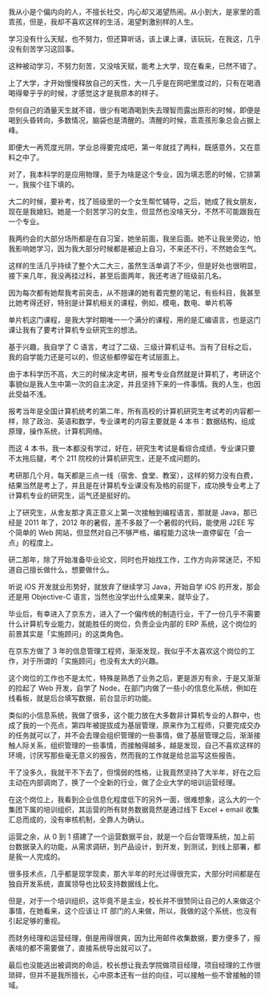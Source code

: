 我从小是个偏内向的人，不擅长社交，内心却又渴望热闹。从小到大，是家里的乖乖孩，但是，我却不喜欢这样的生活，渴望刺激别样的人生。

学习没有什么天赋，也不努力，但还算听话，该上课上课，该玩玩，在我这，几乎没有刻苦学习这回事。

这种被动学习，不努力刻苦，又没啥天赋，能考上大学，现在看来，已然不错了。

上了大学，才开始慢慢释放自己的天性，大一几乎是在网吧里度过的，只有在喝酒喝得晕乎乎的时候，才感觉这才是我原本的样子。

奈何自己的酒量天生就不错，很少有喝酒喝到失去理智而露出原形的时候，即便是喝到头昏转向，多数情况，脑袋也是清醒的。清醒的时候，乖乖孩形象总会占据上峰。

即便大一再荒度光阴，学业总得要完成吧，第一年就挂了两科，既感意外，又在意料之中了。

对了，我本科学的是应用物理，至于为啥是这个专业，因为填志愿的时候，它排第一，我挨个往下填的。

大二的时候，要补考，找了班级里的一个女生帮忙辅导，之后，她成了我女朋友，现在是我媳妇。她是一个刻苦学习的女生，但显然也没啥天分，不然不可能跟我在一个专业。

我两约会的大部分场所都是在自习室，她坐前面，我坐后面。她不让我坐旁边，怕我影响她学习，因为我大部分时候都是被迫上自习，不来还不行，不然她会生气。

这样的生活几乎持续了整个大二大三，虽然生活单调了不少，但是好处也很明显，接下来几年，我没再挂过科，甚至后面两年，我还考进了班级前几名。

因为每次都有她帮我考前突击，从不翘课的她有着完整的笔记，有些科目，我甚至比她考得还好，特别是计算机相关的课程，例如，模电，数电、单片机等

单片机这门课程，是我大学时期唯一一个满分的课程，用的是汇编语言，也是这门课让我有了要考计算机专业研究生的想法。

基于兴趣，我自学了 C 语言，考过了二级、三级计算机证书。当有了目标之后，我的自学能力还是可以的，但这些都停留在考试层面上。

由于本科学历不高，大三的时候决定考研，报考专业自然就是计算机了，考研这个事貌似是我人生中第一次的自主决定，并且坚持下来的一件事情。我的人生，也因此受益不浅。

报考当年是全国计算机统考的第二年，所有高校的计算机研究生考试考的内容都一样，除了政治、英语和数学，专业课考的内容主要就是 4 本书：数据结构，组成原理，操作系统，计算机网络。

而这 4 本书，我一本都没有学过，好在，研究生考试是看综合成绩，专业课只要不太拖后腿，考个 211 院校的计算机研究生，还是不成问题的。

考研那几个月，每天都是三点一线（宿舍、食堂、教室），这样的努力没有白费，结果当然是考上了，并且是在计算机专业课没有及格的前提下，成功换专业考上了计算机专业的研究生，运气还是挺好的。

上了研究生，从舍友那才真正意义上第一次接触到编程语言，那就是 Java，那已经是 2011 年了，2012 年的暑假，差不多敲了一个暑假的代码，能使用 J2EE 写个简单的 Web 网站，但显然对自己不够严格，编程能力这块一直停留在「会一点」的程度上。

研二那年，除了开始准备毕业论文，同时也开始找工作，工作方向非常迷茫，不知道自己擅长做什么，想要做什么。

听说 iOS 开发就业形势好，就放弃了继续学习 Java，开始自学 iOS 的开发，那会还是用 Objective-C 语言，当然也没学出什么成果来，就毕业了。

毕业后，有幸进入了京东方，进入了一个偏传统的制造行业，干了一份几乎不需要什么计算机专业能力，就能胜任的岗位，负责企业内部的 ERP 系统，这个岗位的前景其实是「实施顾问」的这类角色。

在京东方做了 3 年的信息管理工程师，渐渐发现，我似乎不太喜欢这个岗位的工作，对于所谓的「实施顾问」也没有太大的兴趣。

这个岗位的工作也不是太忙，特殊是熟悉了业务之后，更是游刃有余，于是又渐渐的捡起了 Web 开发，自学了 Node，在部门内做了一些小的信息化系统，例如在线看板，就是后台填写数据，前台显示的功能。

类似的小信息系统，我做了很多，这个能力放在大多数非计算机专业的人群中，也成了我的一个亮点，第四年被提拔成为基层管理，原来作为工程师，只要完成交办的任务就可以了，并不会去理会组织管理的一些事情，做了基层管理之后，渐渐接触人际关系，组织管理的一些事情，而接触得越多，越是发现，自己不喜欢这样的环境，讨厌写那些毫无意义的报告，然而我的工作就是给总监写这些报告。

干了没多久，我就干不下去了，但懦弱的性格，让我竟然坚持了大半年，好在之后主动在内部调岗了，换了一个全新的行业，做了企业大学的培训运营经理。

在这个岗位上，我看到企业信息化程度低下的另外一面，很难想象，这么大的一个集团下属的培训组织，其运营的所有财务数据竟然是通过线下 Excel + email 收集汇总而成的，没有审核机制，全靠人为确认。

运营之余，从 0 到 1 搭建了一个运营数据平台，就是一个后台管理系统，加上前台数据录入的功能，从需求调研，到产品设计，到开发，到测试，到线上部署，都是我一人完成的。

很多技术点，几乎都是现学现卖，那大半年的时光过得很充实，大部分时间都是在独自开发系统，直属领导也比较支持数据线上化。

但是，对于一个培训组织，这毕竟不是主业，校长并不很赞同让自己的人来做这个事情，在她看来，这个应该让 IT 部门的人来做，所以，我做的这个系统，也没有引起足够的重视。

而财务经理和运营经理，倒是用得很爽，因为比用邮件收集数据，要方便多了，报表啥的都不需要做了，直接系统导出就可以了。

最后也没能逃出被调岗的命运，校长想让我去学院做项目经理，项目经理的工作很琐碎，但并不是我所擅长，心中原本还有一丝的向往，可以接触一些不曾接触的领域。

